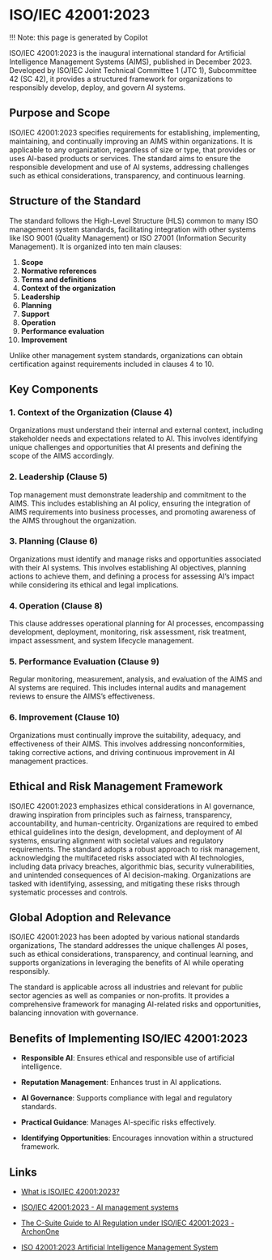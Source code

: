 # ISO/IEC 42001:2023

!!! Note: this page is generated by Copilot

ISO/IEC 42001:2023 is the inaugural international standard for Artificial
Intelligence Management Systems (AIMS), published in December 2023. Developed by
ISO/IEC Joint Technical Committee 1 (JTC 1), Subcommittee 42 (SC 42), it
provides a structured framework for organizations to responsibly develop,
deploy, and govern AI systems.

## Purpose and Scope

ISO/IEC 42001:2023 specifies requirements for establishing, implementing,
maintaining, and continually improving an AIMS within organizations. It is
applicable to any organization, regardless of size or type, that provides or
uses AI-based products or services. The standard aims to ensure the responsible
development and use of AI systems, addressing challenges such as ethical
considerations, transparency, and continuous learning.

## Structure of the Standard

The standard follows the High-Level Structure (HLS) common to many ISO
management system standards, facilitating integration with other systems like
ISO 9001 (Quality Management) or ISO 27001 (Information Security Management). It
is organized into ten main clauses:

1. **Scope**
2. **Normative references**
3. **Terms and definitions**
4. **Context of the organization**
5. **Leadership**
6. **Planning**
7. **Support**
8. **Operation**
9. **Performance evaluation**
10. **Improvement**

Unlike other management system standards, organizations can obtain certification
against requirements included in clauses 4 to 10.

## Key Components

### 1. Context of the Organization (Clause 4)

Organizations must understand their internal and external context, including
stakeholder needs and expectations related to AI. This involves identifying
unique challenges and opportunities that AI presents and defining the scope of
the AIMS accordingly.

### 2. Leadership (Clause 5)

Top management must demonstrate leadership and commitment to the AIMS. This
includes establishing an AI policy, ensuring the integration of AIMS
requirements into business processes, and promoting awareness of the AIMS
throughout the organization.

### 3. Planning (Clause 6)

Organizations must identify and manage risks and opportunities associated with
their AI systems. This involves establishing AI objectives, planning actions to
achieve them, and defining a process for assessing AI’s impact while considering
its ethical and legal implications.

### 4. Operation (Clause 8)

This clause addresses operational planning for AI processes, encompassing
development, deployment, monitoring, risk assessment, risk treatment, impact
assessment, and system lifecycle management.

### 5. Performance Evaluation (Clause 9)

Regular monitoring, measurement, analysis, and evaluation of the AIMS and AI
systems are required. This includes internal audits and management reviews to
ensure the AIMS’s effectiveness.

### 6. Improvement (Clause 10)

Organizations must continually improve the suitability, adequacy, and
effectiveness of their AIMS. This involves addressing nonconformities, taking
corrective actions, and driving continuous improvement in AI management
practices.

## Ethical and Risk Management Framework

ISO/IEC 42001:2023 emphasizes ethical considerations in AI governance, drawing
inspiration from principles such as fairness, transparency, accountability, and
human-centricity. Organizations are required to embed ethical guidelines into
the design, development, and deployment of AI systems, ensuring alignment with
societal values and regulatory requirements. The standard adopts a robust
approach to risk management, acknowledging the multifaceted risks associated
with AI technologies, including data privacy breaches, algorithmic bias,
security vulnerabilities, and unintended consequences of AI decision-making.
Organizations are tasked with identifying, assessing, and mitigating these risks
through systematic processes and controls.

## Global Adoption and Relevance

ISO/IEC 42001:2023 has been adopted by various national standards organizations,
The standard addresses the unique challenges AI poses, such as ethical
considerations, transparency, and continual learning, and supports organizations
in leveraging the benefits of AI while operating responsibly.

The standard is applicable across all industries and relevant for public sector
agencies as well as companies or non-profits. It provides a comprehensive
framework for managing AI-related risks and opportunities, balancing innovation
with governance. 

## Benefits of Implementing ISO/IEC 42001:2023

* **Responsible AI**: Ensures ethical and responsible use of artificial
  intelligence.

* **Reputation Management**: Enhances trust in AI applications.

* **AI Governance**: Supports compliance with legal and regulatory standards.

* **Practical Guidance**: Manages AI-specific risks effectively.

* **Identifying Opportunities**: Encourages innovation within a structured
  framework.

## Links

* [What is ISO/IEC 42001:2023?](https://www.controlcase.com/what-is-iso-iec-420012023)

* [ISO/IEC 42001:2023 - AI management systems](https://www.iso.org/standard/81230.html)
  
* [The C-Suite Guide to AI Regulation under ISO/IEC 42001:2023 - ArchonOne](https://www.archonone.com/the-c-suite-guide-to-ai-regulation-under-iso-iec-420012023/)

* [ISO 42001:2023 Artificial Intelligence Management System](https://www.cardanbusiness.com/introducing-iso-iec-42001-2023-information-technology-artificial-intelligence-management-system)
